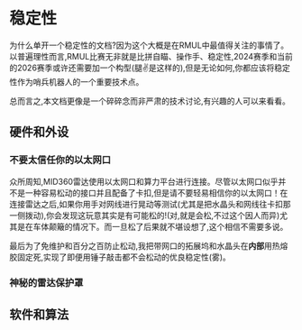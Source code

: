 # 稳定性

为什么单开一个稳定性的文档?因为这个大概是在RMUL中最值得关注的事情了。以普遍理性而言,RMUL比赛无非就是比拼自瞄、操作手、稳定性,2024赛季和当前的2026赛季或许还需要加一个构型(腿✌是这样的),但是无论如何,你都应该将稳定性作为哨兵机器人的一个重要技术点。

总而言之,本文档更像是一个碎碎念而非严肃的技术讨论,有兴趣的人可以来看看。

## 硬件和外设

### 不要太信任你的以太网口

众所周知,MID360雷达使用以太网口和算力平台进行连接。尽管以太网口似乎并不是一种容易松动的接口并且配备了卡扣,但是请不要轻易相信你的以太网口！在连接雷达之后,如果你用手对网线进行晃动等测试(尤其是把水晶头和网线往卡扣那一侧拨动),你会发现这玩意其实是有可能松的!(对,就是会松,不过这个因人而异)尤其是在车体颠簸的情况下。而一旦松了后果就不堪设想了,这个相信不需要多说。

最后为了免维护和百分之百防止松动,我把带网口的拓展坞和水晶头在**内部**用热熔胶固定死,实现了即便用锤子敲击都不会松动的优良稳定性(雾)。

### 神秘的雷达保护罩



## 软件和算法